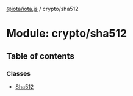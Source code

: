 [@iota/iota.js](../README.md) / crypto/sha512

# Module: crypto/sha512

## Table of contents

### Classes

- [Sha512](../classes/crypto_sha512.sha512.md)
